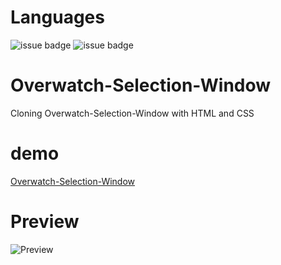 # Languages

![issue badge](https://img.shields.io/badge/HTML-orange.svg)
![issue badge](https://img.shields.io/badge/CSS-informational.svg)

# Overwatch-Selection-Window

Cloning Overwatch-Selection-Window with HTML and CSS

# demo

<a href="https://lesanf.github.io/Overwatch-Selection/" target="_blank">Overwatch-Selection-Window</a>

# Preview

![Preview](preview.gif)
